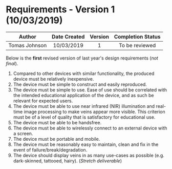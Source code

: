 # Requirements - Version 1 (10/03/2019)

| Author        | Date Created           | Version |Completion Status  |
| :-------------: |:-------------:| :-----:| :----:|
| Tomas Johnson      | 10/03/2019 | 1 |To be reviewed |


Below is the **first** revised version of last year's design requirements (*not final*).

1.	Compared to other devices with similar functionality, the produced device must be relatively inexpensive.
2.	The device must be simple to construct and easily reproduced.
3.	The device must be simple to use. Ease of use should be correlated with the intended educational application of the device, and as such be relevant for expected users.
4.	The device must be able to use near infrared (NIR) illumination and real-time image processing to make veins appear more visible. This criterion must be of a level of quality that is satisfactory for educational use.
5.	The device must be able to be handsfree.
6.	The device must be able to wirelessly connect to an external device with a screen.
7.	The device must be portable and mobile.
8.	The device must be reasonably easy to maintain, clean and fix in the event of failure/break/degradation.
9.	The device should display veins in as many use-cases as possible (e.g. dark-skinned, tattooed, hairy). (*Stretch deliverable*)

